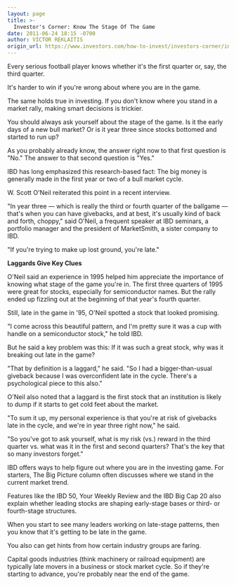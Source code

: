 ```yaml
---
layout: page
title: >-
  Investor's Corner: Know The Stage Of The Game
date: 2011-06-24 18:15 -0700
author: VICTOR REKLAITIS
origin_url: https://www.investors.com/how-to-invest/investors-corner/investors-corner-know-the-stage-of-the-game
---
```





Every serious football player knows whether it's the first quarter or, say, the third quarter.

  

It's harder to win if you're wrong about where you are in the game.

  

The same holds true in investing. If you don't know where you stand in a market rally, making smart decisions is trickier.

  

You should always ask yourself about the stage of the game. Is it the early days of a new bull market? Or is it year three since stocks bottomed and started to run up?

  

As you probably already know, the answer right now to that first question is "No." The answer to that second question is "Yes."

  

IBD has long emphasized this research-based fact: The big money is generally made in the first year or two of a bull market cycle.

  

W. Scott O'Neil reiterated this point in a recent interview.

  

"In year three — which is really the third or fourth quarter of the ballgame — that's when you can have givebacks, and at best, it's usually kind of back and forth, choppy," said O'Neil, a frequent speaker at IBD seminars, a portfolio manager and the president of MarketSmith, a sister company to IBD.

  

"If you're trying to make up lost ground, you're late."

  

**Laggards Give Key Clues**

  

O'Neil said an experience in 1995 helped him appreciate the importance of knowing what stage of the game you're in. The first three quarters of 1995 were great for stocks, especially for semiconductor names. But the rally ended up fizzling out at the beginning of that year's fourth quarter.

  

Still, late in the game in '95, O'Neil spotted a stock that looked promising.

  

"I come across this beautiful pattern, and I'm pretty sure it was a cup with handle on a semiconductor stock," he told IBD.

  

But he said a key problem was this: If it was such a great stock, why was it breaking out late in the game?

  

"That by definition is a laggard," he said. "So I had a bigger-than-usual giveback because I was overconfident late in the cycle. There's a psychological piece to this also."

  

O'Neil also noted that a laggard is the first stock that an institution is likely to dump if it starts to get cold feet about the market.

  

"To sum it up, my personal experience is that you're at risk of givebacks late in the cycle, and we're in year three right now," he said.

  

"So you've got to ask yourself, what is my risk (vs.) reward in the third quarter vs. what was it in the first and second quarters? That's the key that so many investors forget."

  

IBD offers ways to help figure out where you are in the investing game. For starters, The Big Picture column often discusses where we stand in the current market trend.

  

Features like the IBD 50, Your Weekly Review and the IBD Big Cap 20 also explain whether leading stocks are shaping early-stage bases or third- or fourth-stage structures.

  

When you start to see many leaders working on late-stage patterns, then you know that it's getting to be late in the game.

  

You also can get hints from how certain industry groups are faring.

  

Capital goods industries (think machinery or railroad equipment) are typically late movers in a business or stock market cycle. So if they're starting to advance, you're probably near the end of the game.




